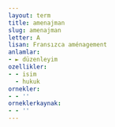 ```yaml
---
layout: term
title: amenajman
slug: amenajman
letter: A
lisan: Fransızca aménagement
anlamlar:
- ► düzenleyim
ozellikler:
- - isim
  - hukuk
ornekler:
- - ''
orneklerkaynak:
- - ''
---
```

